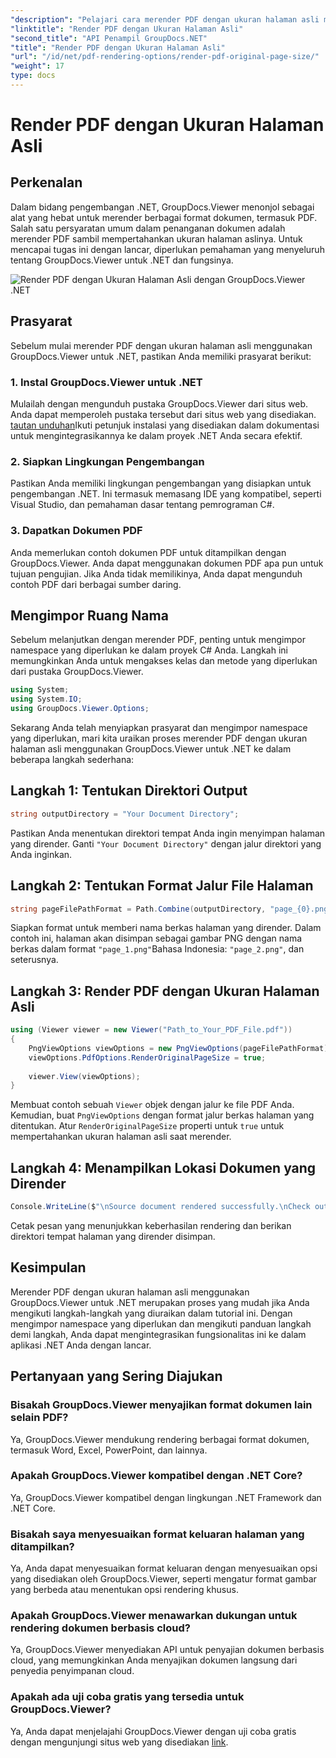 ```yaml
---
"description": "Pelajari cara merender PDF dengan ukuran halaman asli menggunakan GroupDocs.Viewer untuk .NET. Ikuti panduan langkah demi langkah kami dan integrasikan fungsionalitas ini dengan lancar."
"linktitle": "Render PDF dengan Ukuran Halaman Asli"
"second_title": "API Penampil GroupDocs.NET"
"title": "Render PDF dengan Ukuran Halaman Asli"
"url": "/id/net/pdf-rendering-options/render-pdf-original-page-size/"
"weight": 17
type: docs
---
```

# Render PDF dengan Ukuran Halaman Asli

## Perkenalan
Dalam bidang pengembangan .NET, GroupDocs.Viewer menonjol sebagai alat yang hebat untuk merender berbagai format dokumen, termasuk PDF. Salah satu persyaratan umum dalam penanganan dokumen adalah merender PDF sambil mempertahankan ukuran halaman aslinya. Untuk mencapai tugas ini dengan lancar, diperlukan pemahaman yang menyeluruh tentang GroupDocs.Viewer untuk .NET dan fungsinya.

![Render PDF dengan Ukuran Halaman Asli dengan GroupDocs.Viewer .NET](/viewer/pdf-rendering-options/render-pdf-with-original-page-size.png)

## Prasyarat
Sebelum mulai merender PDF dengan ukuran halaman asli menggunakan GroupDocs.Viewer untuk .NET, pastikan Anda memiliki prasyarat berikut:
### 1. Instal GroupDocs.Viewer untuk .NET
Mulailah dengan mengunduh pustaka GroupDocs.Viewer dari situs web. Anda dapat memperoleh pustaka tersebut dari situs web yang disediakan. [tautan unduhan](https://releases.groupdocs.com/viewer/net/)Ikuti petunjuk instalasi yang disediakan dalam dokumentasi untuk mengintegrasikannya ke dalam proyek .NET Anda secara efektif.
### 2. Siapkan Lingkungan Pengembangan
Pastikan Anda memiliki lingkungan pengembangan yang disiapkan untuk pengembangan .NET. Ini termasuk memasang IDE yang kompatibel, seperti Visual Studio, dan pemahaman dasar tentang pemrograman C#.
### 3. Dapatkan Dokumen PDF
Anda memerlukan contoh dokumen PDF untuk ditampilkan dengan GroupDocs.Viewer. Anda dapat menggunakan dokumen PDF apa pun untuk tujuan pengujian. Jika Anda tidak memilikinya, Anda dapat mengunduh contoh PDF dari berbagai sumber daring.

## Mengimpor Ruang Nama
Sebelum melanjutkan dengan merender PDF, penting untuk mengimpor namespace yang diperlukan ke dalam proyek C# Anda. Langkah ini memungkinkan Anda untuk mengakses kelas dan metode yang diperlukan dari pustaka GroupDocs.Viewer.

```csharp
using System;
using System.IO;
using GroupDocs.Viewer.Options;
```

Sekarang Anda telah menyiapkan prasyarat dan mengimpor namespace yang diperlukan, mari kita uraikan proses merender PDF dengan ukuran halaman asli menggunakan GroupDocs.Viewer untuk .NET ke dalam beberapa langkah sederhana:
## Langkah 1: Tentukan Direktori Output
```csharp
string outputDirectory = "Your Document Directory";
```
Pastikan Anda menentukan direktori tempat Anda ingin menyimpan halaman yang dirender. Ganti `"Your Document Directory"` dengan jalur direktori yang Anda inginkan.
## Langkah 2: Tentukan Format Jalur File Halaman
```csharp
string pageFilePathFormat = Path.Combine(outputDirectory, "page_{0}.png");
```
Siapkan format untuk memberi nama berkas halaman yang dirender. Dalam contoh ini, halaman akan disimpan sebagai gambar PNG dengan nama berkas dalam format `"page_1.png"`Bahasa Indonesia: `"page_2.png"`, dan seterusnya.
## Langkah 3: Render PDF dengan Ukuran Halaman Asli
```csharp
using (Viewer viewer = new Viewer("Path_to_Your_PDF_File.pdf"))
{
    PngViewOptions viewOptions = new PngViewOptions(pageFilePathFormat);
    viewOptions.PdfOptions.RenderOriginalPageSize = true;
    
    viewer.View(viewOptions);
}
```
Membuat contoh sebuah `Viewer` objek dengan jalur ke file PDF Anda. Kemudian, buat `PngViewOptions` dengan format jalur berkas halaman yang ditentukan. Atur `RenderOriginalPageSize` properti untuk `true` untuk mempertahankan ukuran halaman asli saat merender.
## Langkah 4: Menampilkan Lokasi Dokumen yang Dirender
```csharp
Console.WriteLine($"\nSource document rendered successfully.\nCheck output in {outputDirectory}.");
```
Cetak pesan yang menunjukkan keberhasilan rendering dan berikan direktori tempat halaman yang dirender disimpan.

## Kesimpulan
Merender PDF dengan ukuran halaman asli menggunakan GroupDocs.Viewer untuk .NET merupakan proses yang mudah jika Anda mengikuti langkah-langkah yang diuraikan dalam tutorial ini. Dengan mengimpor namespace yang diperlukan dan mengikuti panduan langkah demi langkah, Anda dapat mengintegrasikan fungsionalitas ini ke dalam aplikasi .NET Anda dengan lancar.
## Pertanyaan yang Sering Diajukan
### Bisakah GroupDocs.Viewer menyajikan format dokumen lain selain PDF?
Ya, GroupDocs.Viewer mendukung rendering berbagai format dokumen, termasuk Word, Excel, PowerPoint, dan lainnya.
### Apakah GroupDocs.Viewer kompatibel dengan .NET Core?
Ya, GroupDocs.Viewer kompatibel dengan lingkungan .NET Framework dan .NET Core.
### Bisakah saya menyesuaikan format keluaran halaman yang ditampilkan?
Ya, Anda dapat menyesuaikan format keluaran dengan menyesuaikan opsi yang disediakan oleh GroupDocs.Viewer, seperti mengatur format gambar yang berbeda atau menentukan opsi rendering khusus.
### Apakah GroupDocs.Viewer menawarkan dukungan untuk rendering dokumen berbasis cloud?
Ya, GroupDocs.Viewer menyediakan API untuk penyajian dokumen berbasis cloud, yang memungkinkan Anda menyajikan dokumen langsung dari penyedia penyimpanan cloud.
### Apakah ada uji coba gratis yang tersedia untuk GroupDocs.Viewer?
Ya, Anda dapat menjelajahi GroupDocs.Viewer dengan uji coba gratis dengan mengunjungi situs web yang disediakan [link](https://releases.groupdocs.com/).